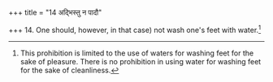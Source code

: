 +++
title = "14 अद्भिस्तु न पादौ"

+++
14. One should, however, in that case) not wash one's feet with water.[^1]  


[^1]: This prohibition is limited to the use of waters for washing feet for the sake of pleasure. There is no prohibition in using water for washing feet for the sake of cleanliness. 
